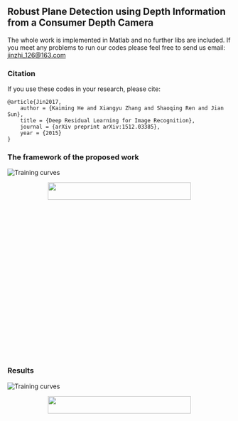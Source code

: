 ## Robust Plane Detection using Depth Information from a Consumer Depth Camera

The whole work is implemented in Matlab and no further libs are included. If you meet any problems to run our codes please feel free to send us email: jinzhi_126@163.com

### Citation

If you use these codes in your research, please cite:

	@article{Jin2017,
		author = {Kaiming He and Xiangyu Zhang and Shaoqing Ren and Jian Sun},
		title = {Deep Residual Learning for Image Recognition},
		journal = {arXiv preprint arXiv:1512.03385},
		year = {2015}
	}


### The framework of the proposed work 
![Training curves](https://cloud.githubusercontent.com/assets/11435359/13046277/e904c04c-d412-11e5-9260-efc5b8301e2f.jpg) 
<a href="http://tensorlayer.readthedocs.io">
<div align="center">
	<img src="img/model.jpeg" width="80%" height="10%"/>
</div>
</a>

### Results
![Training curves](https://cloud.githubusercontent.com/assets/11435359/13046277/e904c04c-d412-11e5-9260-efc5b8301e2f.jpg)
<a href="http://tensorlayer.readthedocs.io">
<div align="center">
	<img src="img/model.jpeg" width="80%" height="10%"/>
</div>
</a>
